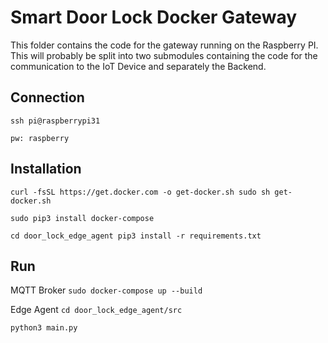 # Smart Door Lock Docker Gateway
This folder contains the code for the gateway running on the Raspberry PI.
This will probably be split into two submodules containing the code for the communication to the IoT Device and separately the Backend.

## Connection
``
ssh pi@raspberrypi31
``

``
pw: raspberry
``

## Installation

``
curl -fsSL https://get.docker.com -o get-docker.sh
sudo sh get-docker.sh
``

``
sudo pip3 install docker-compose
``


``
cd door_lock_edge_agent
pip3 install -r requirements.txt 
``

## Run

MQTT Broker
``
sudo docker-compose up --build
``

Edge Agent
``
cd door_lock_edge_agent/src
``

``
python3 main.py
``
